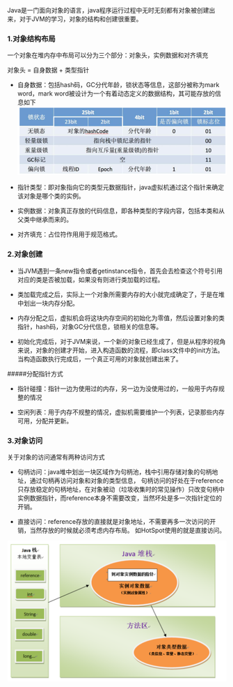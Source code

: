 Java是一门面向对象的语言，java程序运行过程中无时无刻都有对象被创建出来，对于JVM的学习，对象的结构和创建很重要。

### 1.对象结构布局

一个对象在堆内存中布局可以分为三个部分：对象头，实例数据和对齐填充

对象头 = 自身数据 + 类型指针

- 自身数据：包括hash码，GC分代年龄，锁状态等信息，这部分被称为mark word，mark word被设计为一个有着动态定义的数据结构，其可能存放的信息如下
![](./images/jvm6.png)

- 指针类型：即对象指向它的类型元数据指针，java虚拟机通过这个指针来确定该对象是哪个类的实例。

- 实例数据：对象真正存放的代码信息，即各种类型的字段内容，包括本类和从父类中继承而来的。

- 对齐填充：占位符作用用于规范格式。

### 2.对象创建

- 当JVM遇到一条new指令或者getinstance指令，首先会去检查这个符号引用对应的类是否被加载，如果没有则进行类加载的过程。

- 类加载完成之后，实际上一个对象所需要内存的大小就完成确定了，于是在堆中划出一块内存分配。

- 内存分配之后，虚拟机会将这块内存空间的初始化为零值，然后设置对象的类指针，hash码，对象GC分代信息，锁相关的信息等。

- 初始化完成后，对于JVM来说，一个新的对象已经生成了，但是从程序的视角来说，对象的创建才开始，进入构造函数的流程，即class文件中的init方法。
当构造函数执行完成后，一个真正可用的对象就创建出来了。
  
#####分配指针方式

- 指针碰撞：指针一边为使用过的内存，另一边为没使用过的，一般用于内存规整的情况

- 空闲列表：用于内存不规整的情况，虚拟机需要维护一个列表，记录那些内存可用，分配并更新。

### 3.对象访问

关于对象的访问通常有两种访问方式

- 句柄访问：java堆中划出一块区域作为句柄池，栈中引用存储对象的句柄地址，通过句柄再访问对象和对象的类型信息，
句柄访问的好处在于reference只存放稳定的句柄地址，在对象被动（垃圾收集时的常见操作）只改变句柄中实例数据指针，而reference本身不需要改变，当然坏处是多一次指针定位的开销。

- 直接访问：reference存放的直接就是对象地址，不需要再多一次访问的开销，当然存放的时候就必须考虑内存布局。
如HotSpot使用的就是直接访问。

![](./images/jvm7.png)